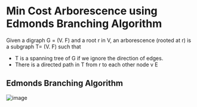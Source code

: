 # Min Cost Arborescence using Edmonds Branching Algorithm

Given a digraph G = (V. F) and a root r in V, an arborescence (rooted at r) is a subgraph T= (V. F) such that 
- T is a spanning tree of G if we ignore the direction of edges. 
- There is a directed path in T from r to each other node v E 

## Edmonds Branching Algorithm

![image](https://user-images.githubusercontent.com/58677568/119302820-60c18e00-bc82-11eb-81c4-4409add7a474.png)

